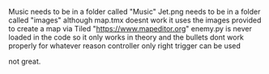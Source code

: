Music needs to be in a folder called "Music"
Jet.png needs to be in a folder called "images"
although map.tmx doesnt work it uses the images provided to create a map via Tiled "https://www.mapeditor.org"
enemy.py is never loaded in the code so it only works in theory
and the bullets dont work properly for whatever reason
controller only right trigger can be used

not great.
